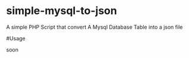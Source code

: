# simple-mysql-to-json
A simple PHP Script that convert A Mysql Database Table into a json file

#Usage 

soon
